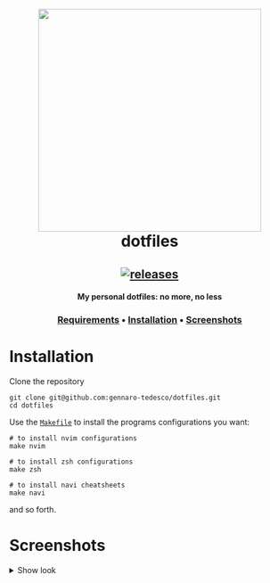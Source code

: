 <h1 align="center">
  <br>
  <img src="https://user-images.githubusercontent.com/15387611/210524697-9c3f3efc-47d4-477e-8053-28854b319faa.png" width="400">
  <br>
  dotfiles
  <br>
</h1>

<h2 align="center">
  <a href="https://github.com/gennaro-tedesco/dotfiles/releases">
    <img alt="releases" src="https://img.shields.io/github/release/gennaro-tedesco/dotfiles"/>
  </a>
</h2>

<h4 align="center">My personal dotfiles: no more, no less</h4>
<h3 align="center">
  <a href="#Requirements">Requirements</a> •
  <a href="#Installation">Installation</a> •
  <a href="#Screenshots">Screenshots</a>
</h3>

# Installation

Clone the repository

```
git clone git@github.com:gennaro-tedesco/dotfiles.git
cd dotfiles
```

Use the [`Makefile`](https://github.com/gennaro-tedesco/dotfiles/blob/master/Makefile) to install the programs configurations you want:

```
# to install nvim configurations
make nvim

# to install zsh configurations
make zsh

# to install navi cheatsheets
make navi
```

and so forth.

# Screenshots

<details>
  <summary>Show look</summary>

<img width="1321" src="https://user-images.githubusercontent.com/15387611/116796202-10b83700-aadb-11eb-887a-510fc540d142.png">
<img width="1321" src="https://user-images.githubusercontent.com/15387611/149603156-a0dddbfb-62d3-40ef-afc8-532be85fc5bc.png">
</details>
